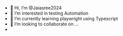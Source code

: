 - 👋 Hi, I’m @Jaiasree2024
- 👀 I’m interested in testing Automation
- 🌱 I’m currently learning playwright using Typescript
- 💞️ I’m looking to collaborate on ...
- 

<!---
Jaiasree2024/Jaiasree2024 is a ✨ special ✨ repository because its `README.md` (this file) appears on your GitHub profile.
You can click the Preview link to take a look at your changes.
--->
